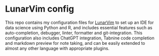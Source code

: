 # LunarVim config

This repo contains my configuration files for [LunarVim](https://www.lunarvim.org/) to set up
an IDE for data science using Python and R, and includes essential features such as
auto-completion, debugger, linter, formatter and git-integration. This configuration also
includes ChatGPT integration, Tabnine code completion and markdown preview for note taking,
and can be easily extended to almost any other language with appropriate plugins.
